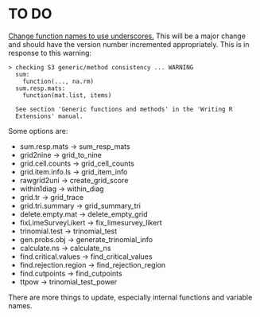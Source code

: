 # TO DO

[Change function names to use underscores.](http://adv-r.had.co.nz/Style.html) This will be a major change and should have the version number incremented appropriately. This is in response to this warning:

```
> checking S3 generic/method consistency ... WARNING
  sum:
    function(..., na.rm)
  sum.resp.mats:
    function(mat.list, items)
  
  See section 'Generic functions and methods' in the 'Writing R
  Extensions' manual.
```

Some options are:

* sum.resp.mats -> sum_resp_mats
* grid2nine -> grid_to_nine
* grid.cell.counts -> grid_cell_counts
* grid.item.info.ls -> grid_item_info
* rawgrid2uni -> create_grid_score
* within1diag -> within_diag
* grid.tr -> grid_trace
* grid.tri.summary -> grid_summary_tri
* delete.empty.mat -> delete_empty_grid
* fixLimeSurveyLikert -> fix_limesurvey_likert
* trinomial.test -> trinomial_test
* gen.probs.obj -> generate_trinomial_info
* calculate.ns -> calculate_ns
* find.critical.values -> find_critical_values
* find.rejection.region -> find_rejection_region
* find.cutpoints -> find_cutpoints
* ttpow -> trinomial_test_power

There are more things to update, especially internal functions and variable names. 